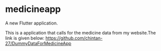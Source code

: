 # medicineapp

A new Flutter application.

This is a application that calls for the medicine data from my website.The link is given below:
https://github.com/chintan-27/DummyDataForMedicineApp
